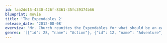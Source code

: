 ```yaml
---
id: faa2dd15-4330-426f-8361-35fc39374b66
blueprint: movie
title: 'The Expendables 2'
release_date: '2012-08-08'
overview: 'Mr. Church reunites the Expendables for what should be an easy paycheck, but when one of their men is murdered on the job, their quest for revenge puts them deep in enemy territory and up against an unexpected threat.'
genres: '[{"id": 28, "name": "Action"}, {"id": 12, "name": "Adventure"}, {"id": 53, "name": "Thriller"}]'
---
```


